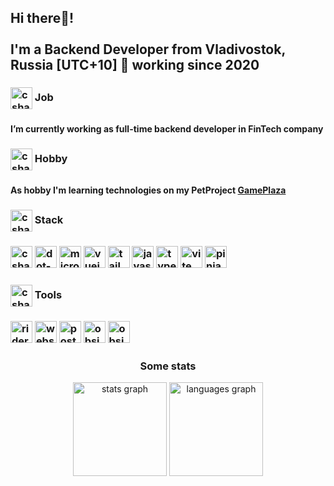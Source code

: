 <h2 align="left">Hi there👋! <br><br>I'm a Backend Developer from Vladivostok, Russia [UTC+10] 🚀 working since 2020 </h2>

<h3 align="left"><img align="center" src="https://skillicons.dev/icons?i=emotion" height="35" alt="csharp logo"/> Job<h3/>
<h4 align="left"> I’m currently working as full-time backend developer in FinTech company </h4>

<h3 align="left"><img align="center" src="https://skillicons.dev/icons?i=codepen" height="35" alt="csharp logo"/> Hobby<h3/>
<h4 align="left">As hobby I'm learning technologies on my PetProjeсt <a href="https://github.com/R0tmayer/GamePlaza">GamePlaza</a></h4>

<h3 align="left"><img align="center" src="https://skillicons.dev/icons?i=htmx" height="35" alt="csharp logo"/> Stack<h3/>
<div align="left">
  <img src="https://skillicons.dev/icons?i=cs" height="35" alt="csharp logo"  />
  <img src="https://skillicons.dev/icons?i=dotnet" height="35" alt="dot-net logo"  />
  <img src="https://cdn.jsdelivr.net/gh/devicons/devicon/icons/microsoftsqlserver/microsoftsqlserver-plain.svg" height="35" alt="microsoftsqlserver logo"  />
  <img src="https://skillicons.dev/icons?i=vue" height="35" alt="vuejs logo"  />
  <img src="https://skillicons.dev/icons?i=tailwind" height="35" alt="tailwindcss logo"  />
  <img src="https://skillicons.dev/icons?i=js" height="35" alt="javascript logo"  />
  <img src="https://skillicons.dev/icons?i=ts" height="35" alt="typescript logo"  />
  <img src="https://skillicons.dev/icons?i=vite" height="35" alt="vite logo"  />
  <img src="https://skillicons.dev/icons?i=pinia" height="35" alt="pinia logo"  />
</div>

<h3 align="left"><img align="center" src="https://skillicons.dev/icons?i=devto" height="35" alt="csharp logo"/> Tools<h3/>
<div align="left">
  <img src="https://skillicons.dev/icons?i=rider" height="35" alt="rider logo"  />
  <img src="https://skillicons.dev/icons?i=webstorm" height="35" alt="webstorm logo"  />
  <img src="https://skillicons.dev/icons?i=postman" height="35" alt="postman logo"  />
  <img src="https://skillicons.dev/icons?i=obsidian" height="35" alt="obsidian logo"  />
  <img src="https://skillicons.dev/icons?i=git" height="35" alt="obsidian logo"  />
</div>

<h3 align="center">Some stats</h3>
<div align="center">
  <img src="https://github-readme-stats.vercel.app/api?username=R0tmayer&hide_title=false&hide_rank=false&show_icons=true&include_all_commits=true&count_private=true&disable_animations=false&theme=dracula&locale=en&hide_border=false&order=1" height="150" alt="stats graph"  />
  <img src="https://github-readme-stats.vercel.app/api/top-langs?username=R0tmayer&locale=en&hide_title=false&layout=compact&card_width=320&langs_count=5&theme=dracula&hide_border=false&order=2" height="150" alt="languages graph"  />
</div>














